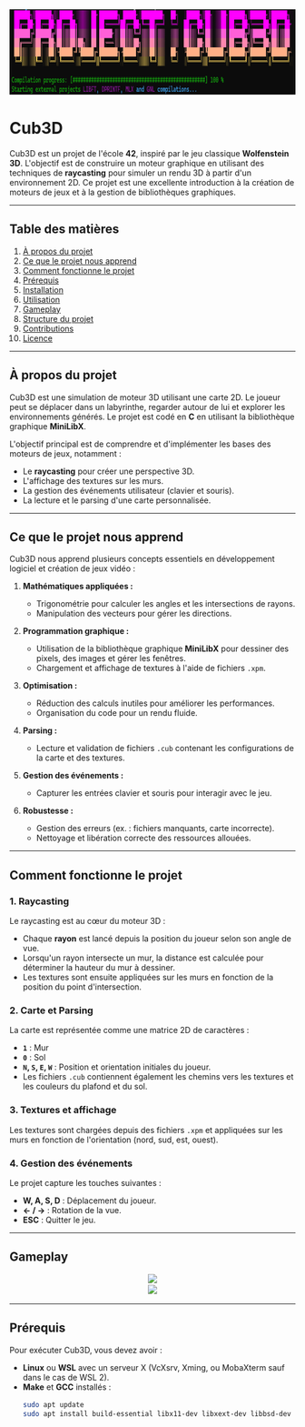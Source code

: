 <div align="center">
  <img height="150" src="https://github.com/Kurama77190/CUB3D/blob/main/img/makefile.PNG?raw=true"  />
</div>

# Cub3D

Cub3D est un projet de l'école **42**, inspiré par le jeu classique **Wolfenstein 3D**. L'objectif est de construire un moteur graphique en utilisant des techniques de **raycasting** pour simuler un rendu 3D à partir d'un environnement 2D. Ce projet est une excellente introduction à la création de moteurs de jeux et à la gestion de bibliothèques graphiques.

---

## Table des matières

1. [À propos du projet](#à-propos-du-projet)
2. [Ce que le projet nous apprend](#ce-que-le-projet-nous-apprend)
3. [Comment fonctionne le projet](#comment-fonctionne-le-projet)
4. [Prérequis](#prérequis)
5. [Installation](#installation)
6. [Utilisation](#utilisation)
7. [Gameplay](#gameplay)
8. [Structure du projet](#structure-du-projet)
9. [Contributions](#contributions)
10. [Licence](#licence)

---

## À propos du projet

Cub3D est une simulation de moteur 3D utilisant une carte 2D. Le joueur peut se déplacer dans un labyrinthe, regarder autour de lui et explorer les environnements générés. Le projet est codé en **C** en utilisant la bibliothèque graphique **MiniLibX**.

L'objectif principal est de comprendre et d'implémenter les bases des moteurs de jeux, notamment :
- Le **raycasting** pour créer une perspective 3D.
- L'affichage des textures sur les murs.
- La gestion des événements utilisateur (clavier et souris).
- La lecture et le parsing d'une carte personnalisée.

---

## Ce que le projet nous apprend

Cub3D nous apprend plusieurs concepts essentiels en développement logiciel et création de jeux vidéo :

1. **Mathématiques appliquées :**
   - Trigonométrie pour calculer les angles et les intersections de rayons.
   - Manipulation des vecteurs pour gérer les directions.

2. **Programmation graphique :**
   - Utilisation de la bibliothèque graphique **MiniLibX** pour dessiner des pixels, des images et gérer les fenêtres.
   - Chargement et affichage de textures à l'aide de fichiers `.xpm`.

3. **Optimisation :**
   - Réduction des calculs inutiles pour améliorer les performances.
   - Organisation du code pour un rendu fluide.

4. **Parsing :**
   - Lecture et validation de fichiers `.cub` contenant les configurations de la carte et des textures.

5. **Gestion des événements :**
   - Capturer les entrées clavier et souris pour interagir avec le jeu.

6. **Robustesse :**
   - Gestion des erreurs (ex. : fichiers manquants, carte incorrecte).
   - Nettoyage et libération correcte des ressources allouées.

---

## Comment fonctionne le projet

### 1. **Raycasting**

Le raycasting est au cœur du moteur 3D :
- Chaque **rayon** est lancé depuis la position du joueur selon son angle de vue.
- Lorsqu'un rayon intersecte un mur, la distance est calculée pour déterminer la hauteur du mur à dessiner.
- Les textures sont ensuite appliquées sur les murs en fonction de la position du point d'intersection.

### 2. **Carte et Parsing**

La carte est représentée comme une matrice 2D de caractères :
- **`1`** : Mur
- **`0`** : Sol
- **`N`, `S`, `E`, `W`** : Position et orientation initiales du joueur.
- Les fichiers `.cub` contiennent également les chemins vers les textures et les couleurs du plafond et du sol.

### 3. **Textures et affichage**

Les textures sont chargées depuis des fichiers `.xpm` et appliquées sur les murs en fonction de l'orientation (nord, sud, est, ouest).

### 4. **Gestion des événements**

Le projet capture les touches suivantes :
- **W, A, S, D** : Déplacement du joueur.
- **← / →** : Rotation de la vue.
- **ESC** : Quitter le jeu.

---

## Gameplay

<div align="center">
  <img height="550" src="https://github.com/Kurama77190/CUB3D/blob/main/img/cub3d.gif?raw=true"  />
</div>

<div align="center">
  <img height="550" src="https://github.com/Kurama77190/CUB3D/blob/main/img/labyrinthe.gif?raw=true"  />
</div>

---

## Prérequis

Pour exécuter Cub3D, vous devez avoir :
- **Linux** ou **WSL** avec un serveur X (VcXsrv, Xming, ou MobaXterm sauf dans le cas de WSL 2).
- **Make** et **GCC** installés :
  ```bash
  sudo apt update
  sudo apt install build-essential libx11-dev libxext-dev libbsd-dev libxpm-dev
